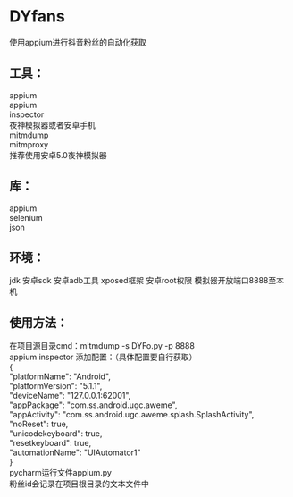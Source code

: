 # DYfans
使用appium进行抖音粉丝的自动化获取  
## 工具：
appium   
appium   
inspector   
夜神模拟器或者安卓手机   
mitmdump   
mitmproxy   
推荐使用安卓5.0夜神模拟器  
## 库：
appium  
selenium  
json   
## 环境：  
jdk 安卓sdk 安卓adb工具 xposed框架 安卓root权限 模拟器开放端口8888至本机  
## 使用方法：  
在项目源目录cmd：mitmdump -s DYFo.py -p 8888  
appium inspector 添加配置：（具体配置要自行获取）  
{  
  "platformName": "Android",  
  "platformVersion": "5.1.1",  
  "deviceName": "127.0.0.1:62001",  
  "appPackage": "com.ss.android.ugc.aweme",  
  "appActivity": "com.ss.android.ugc.aweme.splash.SplashActivity",  
  "noReset": true,  
  "unicodekeyboard": true,  
  "resetkeyboard": true,  
  "automationName": "UIAutomator1"  
}  
pycharm运行文件appium.py  
粉丝id会记录在项目根目录的文本文件中  
 
